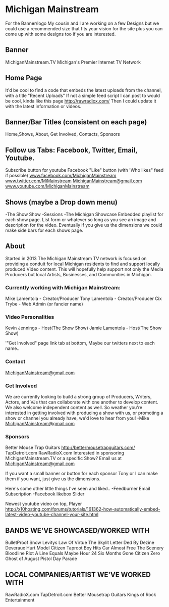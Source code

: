 # Michigan Mainstream

For the Banner/logo My cousin and I are working on a few Designs but we could use a recommended size that fits your vision for the site plus you can come up with some designs too if you are interested.

## Banner
MichiganMainstream.TV
Michigan's Premier Internet TV Network 

## Home Page
It'd be cool to find a code that embeds the latest uploads from the channel, with a title "Recent Uploads"
If not a simple feed script I can post to would be cool, kinda like this page
http://rawradiox.com/
Then I could update it with the latest information or videos.

## Banner/Bar Titles (consistent on each page)
Home,Shows, About, Get Involved, Contacts, Sponsors

## Follow us Tabs: Facebook, Twitter, Email, Youtube.  
Subscribe button for youtube 
Facebook "Like" button (with 'Who likes" feed if possible)
www.facebook.com/MichiganMainstream
www.twitter.com/MiMainstream
MichiganMainstream@gmail.com
www.youtube.com/MichiganMainstream

## Shows (maybe a Drop down menu)
-The Show Show
-Sessions
-The Michigan Showcase
Embedded playlist for each show page. List form or whatever so long as you see an image and description for the video. Eventually if you give us the dimensions we could make side bars for each shows page.


## About
Started in 2013 The Michigan Mainstream TV network is focused on providing a conduit for local Michigan residents to find and support locally produced Video content. This will hopefully help support not only the Media Producers but local Artists, Businesses, and Communities in Michigan. 

### Currently working with Michigan Mainstream:
Mike Lamentola - Creator/Producer
Tony Lamentola - Creator/Producer
Cix Trybe          - Web Admin (or fancier name)

### Video Personalities
Kevin Jennings - Host(The Show Show)
Jamie Lamentola - Host(The Show Show)

'"Get Involved" page link tab at bottom, Maybe our twitters next to each name..

### Contact
MichiganMainstream@gmail.com

### Get Involved
We are currently looking to build a strong group of Producers, Writers, Actors, and VJs that can collaborate with one another to develop content. We also welcome independent content as well. So weather you're interested in getting involved with producing a show with us, or promoting a show or channel you already have, we'd love to hear from you! -Mike
MichiganMainstream@gmail.com

### Sponsors
Better Mouse Trap Guitars
http://bettermousetrapguitars.com/
TapDetroit.com
RawRadioX.com
Interested in sponsoring MichiganMainstream.TV or a specific Show? 
Email us at MichiganMainstream@gmail.com

If you want a small banner or button for each sponsor Tony or I can make them if you want, just give us the dimensions.

Here's some other little things I've seen and liked..
-Feedburner Email Subscription
-Facebook likebox Slider

Newest youtube video on top, Player
http://x10hosting.com/forums/tutorials/161362-how-automatically-embed-latest-video-youtube-channel-your-site.html



## BANDS WE'VE SHOWCASED/WORKED WITH
BulletProof Snow
Levitys Law
Of Virtue
The Skylit Letter 
Ded By Dezine
Deveraux
Hurt
Model Citizen
Taproot
Boy Hits Car
Almost Free
The Scenery
Bloodline Riot
A Line Equals Maybe
Hour 24
Six Months Gone
Citizen Zero
Ghost of August
Pistol Day Parade

## LOCAL COMPANIES/ARTIST WE'VE WORKED WITH
RawRadioX.com
TapDetroit.com
Better Mousetrap Guitars
Kings of Rock Entertainment

